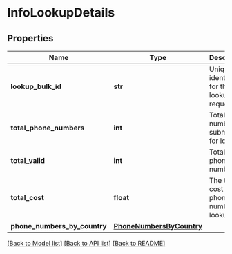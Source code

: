 # InfoLookupDetails


## Properties
Name | Type | Description | Notes
------------ | ------------- | ------------- | -------------
**lookup_bulk_id** | **str** | Unique identifier for the bulk lookup request | 
**total_phone_numbers** | **int** | Total phone numbers submitted for lookup | 
**total_valid** | **int** | Total valid phone numbers | 
**total_cost** | **float** | The total cost of bulk phone number lookup | 
**phone_numbers_by_country** | [**PhoneNumbersByCountry**](PhoneNumbersByCountry.md) |  | 

[[Back to Model list]](../../README.md#models) [[Back to API list]](../../README.md#available-methods) [[Back to README]](../../README.md)


